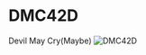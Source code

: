 # DMC42D
Devil May Cry(Maybe)
![DMC42D](https://github.com/leonardozcm/DMC42D/blob/master/demo.gif) 
